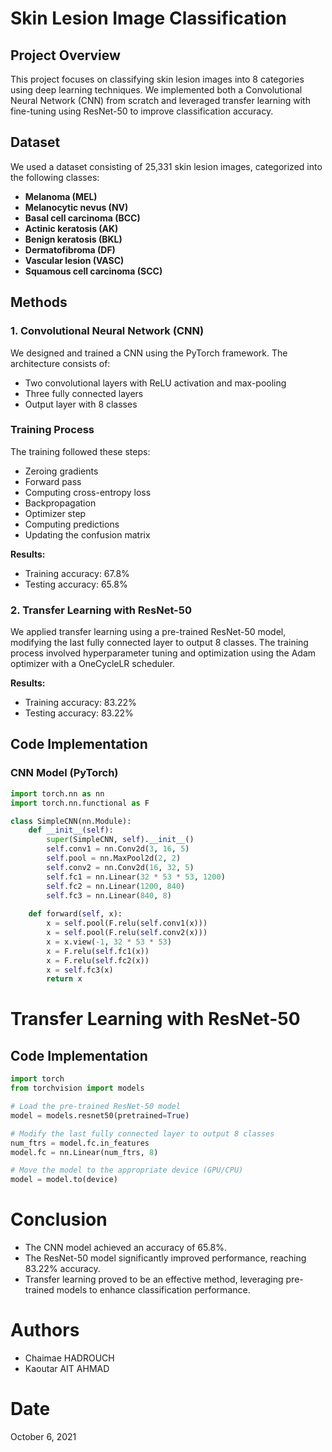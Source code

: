 # Skin Lesion Image Classification

## Project Overview

This project focuses on classifying skin lesion images into 8 categories using deep learning techniques. We implemented both a Convolutional Neural Network (CNN) from scratch and leveraged transfer learning with fine-tuning using ResNet-50 to improve classification accuracy.

## Dataset

We used a dataset consisting of 25,331 skin lesion images, categorized into the following classes:

- **Melanoma (MEL)**
- **Melanocytic nevus (NV)**
- **Basal cell carcinoma (BCC)**
- **Actinic keratosis (AK)**
- **Benign keratosis (BKL)**
- **Dermatofibroma (DF)**
- **Vascular lesion (VASC)**
- **Squamous cell carcinoma (SCC)**

## Methods

### 1. Convolutional Neural Network (CNN)

We designed and trained a CNN using the PyTorch framework. The architecture consists of:

- Two convolutional layers with ReLU activation and max-pooling
- Three fully connected layers
- Output layer with 8 classes

### Training Process

The training followed these steps:

- Zeroing gradients
- Forward pass
- Computing cross-entropy loss
- Backpropagation
- Optimizer step
- Computing predictions
- Updating the confusion matrix

**Results:**

- Training accuracy: 67.8%
- Testing accuracy: 65.8%

### 2. Transfer Learning with ResNet-50

We applied transfer learning using a pre-trained ResNet-50 model, modifying the last fully connected layer to output 8 classes. The training process involved hyperparameter tuning and optimization using the Adam optimizer with a OneCycleLR scheduler.

**Results:**

- Training accuracy: 83.22%
- Testing accuracy: 83.22%

## Code Implementation

### CNN Model (PyTorch)

```python
import torch.nn as nn
import torch.nn.functional as F

class SimpleCNN(nn.Module):
    def __init__(self):
        super(SimpleCNN, self).__init__()
        self.conv1 = nn.Conv2d(3, 16, 5)
        self.pool = nn.MaxPool2d(2, 2)
        self.conv2 = nn.Conv2d(16, 32, 5)
        self.fc1 = nn.Linear(32 * 53 * 53, 1200)
        self.fc2 = nn.Linear(1200, 840)
        self.fc3 = nn.Linear(840, 8)
    
    def forward(self, x):
        x = self.pool(F.relu(self.conv1(x)))
        x = self.pool(F.relu(self.conv2(x)))
        x = x.view(-1, 32 * 53 * 53)
        x = F.relu(self.fc1(x))
        x = F.relu(self.fc2(x))
        x = self.fc3(x)
        return x
```
# Transfer Learning with ResNet-50

## Code Implementation

```python
import torch
from torchvision import models

# Load the pre-trained ResNet-50 model
model = models.resnet50(pretrained=True)

# Modify the last fully connected layer to output 8 classes
num_ftrs = model.fc.in_features
model.fc = nn.Linear(num_ftrs, 8)

# Move the model to the appropriate device (GPU/CPU)
model = model.to(device)
```

# Conclusion
- The CNN model achieved an accuracy of 65.8%.
- The ResNet-50 model significantly improved performance, reaching 83.22% accuracy.
- Transfer learning proved to be an effective method, leveraging pre-trained models to enhance classification performance.
# Authors
- Chaimae HADROUCH
- Kaoutar AIT AHMAD

# Date
October 6, 2021
